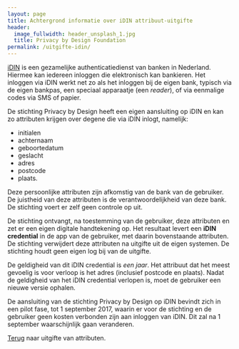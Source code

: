 ```yaml
---
layout: page
title: Achtergrond informatie over iDIN attribuut-uitgifte
header:
  image_fullwidth: header_unsplash_1.jpg
  title: Privacy by Design Foundation
permalink: /uitgifte-idin/
---
```


[iDIN](https://www.idin.nl/consumenten/) is een gezamelijke
authenticatiedienst van banken in Nederland. Hiermee kan iedereen
inloggen die elektronisch kan bankieren. Het inloggen via iDIN werkt
net zo als het inloggen bij de eigen bank, typisch via de eigen
bankpas, een speciaal apparaatje (een *reader*), of via eenmalige
codes via SMS of papier.

De stichting Privacy by Design heeft een eigen aansluiting op iDIN en
kan zo attributen krijgen over degene die via iDIN inlogt, namelijk:

 * initialen
 * achternaam
 * geboortedatum
 * geslacht
 * adres
 * postcode
 * plaats.

Deze persoonlijke attributen zijn afkomstig van de bank van de
gebruiker. De juistheid van deze attributen is de verantwoordelijkheid
van deze bank. De stichting voert er zelf geen controle op uit.

De stichting ontvangt, na toestemming van de gebruiker, deze
attributen en zet er een eigen digitale handtekening op. Het resultaat
levert een **iDIN credential** in de app van de gebruiker, met daarin
bovenstaande attributen. De stichting verwijdert deze attributen na
uitgifte uit de eigen systemen. De stichting houdt geen eigen log bij
van de uitgifte.

De geldigheid van dit iDIN credential is *een jaar*. Het attribuut dat
het meest gevoelig is voor verloop is het adres (inclusief postcode en
plaats). Nadat de geldigheid van het iDIN credential verlopen is, moet
de gebruiker een nieuwe versie ophalen.

De aansluiting van de stichting Privacy by Design op iDIN bevindt zich
in een pilot fase, tot 1 september 2017, waarin er voor de stichting en de
gebruiker geen kosten verbonden zijn aan inloggen van iDIN. Dit zal na
1 september waarschijnlijk gaan veranderen.

[Terug](/uitgifte) naar uitgifte van attributen.
